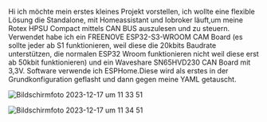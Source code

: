 Hi ich möchte mein erstes kleines Projekt vorstellen, ich wollte eine flexible Lösung die Standalone, mit Homeassistant und Iobroker läuft,um meine Rotex HPSU Compact mittels CAN BUS auszulesen und zu steuern.
Verwendet habe ich ein FREENOVE ESP32-S3-WROOM CAM Board (es sollte jeder ab S1 funktionieren, weil diese die 20kbits Baudrate unterstützen,
die normalen ESP32 Wroom funktionieren nicht weil diese erst ab 50kbit funktionieren) und ein Waveshare SN65HVD230 CAN Board mit 3,3V.
Software verwende ich ESPHome.Diese wird als erstes in der Grundkonfiguration geflasht und dann gegen meine YAML getauscht.



![Bildschirmfoto 2023-12-17 um 11 33 51](https://github.com/Trunks1982/Daikin-Rotex-HPSU-CAN/assets/62701386/524a204e-801a-4fe7-aacb-ac2e731a99b7)


![Bildschirmfoto 2023-12-17 um 11 34 51](https://github.com/Trunks1982/Daikin-Rotex-HPSU-CAN/assets/62701386/3be9654f-3fa3-48dd-ba99-37aefdf688b9)
